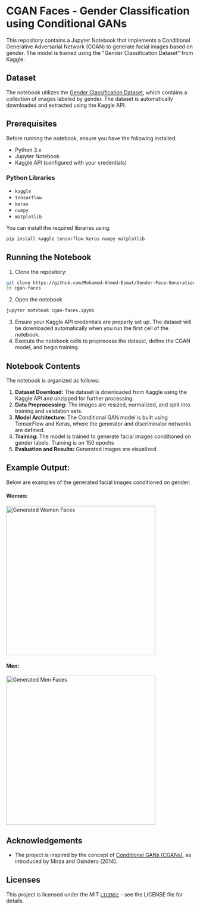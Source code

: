 # CGAN Faces - Gender Classification using Conditional GANs

This repository contains a Jupyter Notebook that implements a Conditional Generative Adversarial Network (CGAN) to generate facial images based on gender. The model is trained using the "Gender Classification Dataset" from Kaggle.

## Dataset

The notebook utilizes the [Gender Classification Dataset](https://www.kaggle.com/cashutosh/gender-classification-dataset), which contains a collection of images labeled by gender. The dataset is automatically downloaded and extracted using the Kaggle API.

## Prerequisites

Before running the notebook, ensure you have the following installed:

- Python 3.x
- Jupyter Notebook
- Kaggle API (configured with your credentials)

### Python Libraries

- `kaggle`
- `tensorflow`
- `keras`
- `numpy`
- `matplotlib`

You can install the required libraries using:

```bash
pip install kaggle tensorflow keras numpy matplotlib
```

## Running the Notebook
1. Clone the repository:
```bash
git clone https://github.com/Mohamed-Ahmed-Esmat/Gender-Face-Generation-Conditional-GANs.git
cd cgan-faces
```
2. Open the notebook
```bash
jupyter notebook cgan-faces.ipynb
```
3. Ensure your Kaggle API credentials are properly set up. The dataset will be downloaded automatically when you run the first cell of the notebook.
4. Execute the notebook cells to preprocess the dataset, define the CGAN model, and begin training.
## Notebook Contents
The notebook is organized as follows:

1. **Dataset Download:** The dataset is downloaded from Kaggle using the Kaggle API and unzipped for further processing.
2. **Data Preprocessing:** The images are resized, normalized, and split into training and validation sets.
3. **Model Architecture:** The Conditional GAN model is built using TensorFlow and Keras, where the generator and discriminator networks are defined.
4. **Training:** The model is trained to generate facial images conditioned on gender labels. Training is on 150 epochs
5. **Evaluation and Results:** Generated images are visualized.

## Example Output:
Below are examples of the generated facial images conditioned on gender:

<div>
  <h4>Women:</h4>
  <img src="https://github.com/user-attachments/assets/1e659293-71cc-4383-8d78-402d95db8e83" alt="Generated Women Faces" width="400" />
</div>

<div>
  <h4>Men:</h4>
  <img src="https://github.com/user-attachments/assets/dab92b78-5f7f-4e27-be26-dc0726bc45ff" alt="Generated Men Faces" width="400" />
</div>


## Acknowledgements
- The project is inspired by the concept of [Conditional GANs (CGANs)](https://arxiv.org/pdf/1411.1784), as introduced by Mirza and Osindero (2014).
## Licenses
This project is licensed under the MIT [`LICENSE`](LICENSE) - see the LICENSE file for details.


